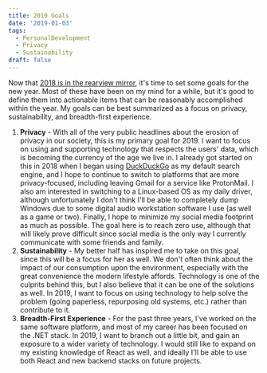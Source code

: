 ```yaml
---
title: 2019 Goals
date: '2019-01-03'
tags:
  - PersonalDevelopment
  - Privacy
  - Sustainability
draft: false
---
```

Now that [2018 is in the rearview mirror](../2018-year-in-review), it's time to set some goals for the new year.  Most of these have been on my mind for a while, but it's good to define them into actionable items that can be reasonably accomplished within the year.  My goals can be best summarized as a focus on privacy, sustainability, and breadth-first experience.

1. **Privacy** - With all of the very public headlines about the erosion of privacy in our society, this is my primary goal for 2019.  I want to focus on using and supporting technology that respects the users' data, which is becoming the currency of the age we live in.  I already got started on this in 2018 when I began using [DuckDuckGo](https://duckduckgo.com) as my default search engine, and I hope to continue to switch to platforms that are more privacy-focused, including leaving Gmail for a service like ProtonMail.  I also am interested in switching to a Linux-based OS as my daily driver, although unfortunately I don't think I'll be able to completely dump Windows due to some digital audio workstation software I use (as well as a game or two).  Finally, I hope to minimize my social media footprint as much as possible.  The goal here is to reach zero use, although that will likely prove difficult since social media is the only way I currently communicate with some friends and family.
2. **Sustainability** - My better half has inspired me to take on this goal, since this will be a focus for her as well.  We don't often think about the impact of our consumption upon the environment, especially with the great convenience the modern lifestyle affords.  Technology is one of the culprits behind this, but I also believe that it can be one of the solutions as well.  In 2019, I want to focus on using technology to help solve the problem (going paperless, repurposing old systems, etc.) rather than contribute to it.
3. **Breadth-First Experience** - For the past three years, I've worked on the same software platform, and most of my career has been focused on the .NET stack.  In 2019, I want to branch out a little bit, and gain an exposure to a wider variety of technology.  I would still like to expand on my existing knowledge of React as well, and ideally I'll be able to use both React and new backend stacks on future projects.
